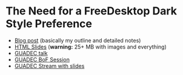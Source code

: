 # The Need for a FreeDesktop Dark Style Preference

- [Blog post](https://blog.elementary.io/the-need-for-a-freedesktop-dark-style-preference/) (basically my outline and detailed notes)
- [HTML Slides](slides) (**warning:** 25+ MB with images and everything)
- [GUADEC talk](https://schedule.guadec.org/sessions/284)
- [GUADEC BoF Session](https://wiki.gnome.org/GUADEC/2019/Hackingdays/FreeDesktopDarkStylePreferenceBoF)
- [GUADEC Stream with slides](https://guadec.ubicast.tv/videos/the-need-for-a-freedesktop-dark-style-preference/)

